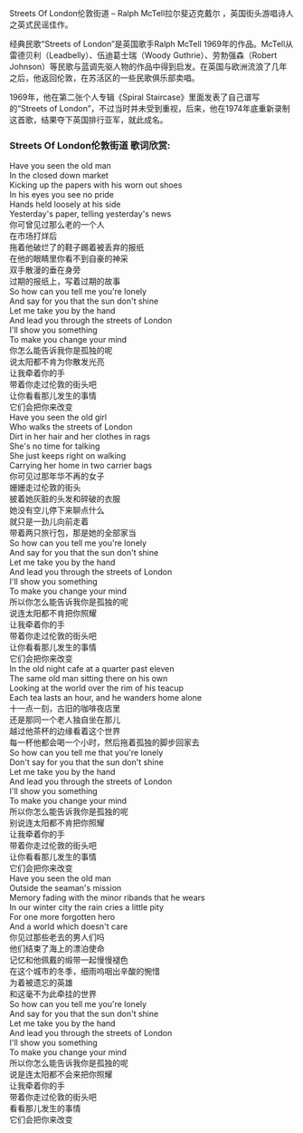 

Streets Of London伦敦街道 – Ralph McTell拉尔斐迈克戴尔 ，英国街头游唱诗人之英式民谣佳作。

经典民歌“Streets of London”是英国歌手Ralph McTell
1969年的作品。McTell从雷德贝利（Leadbelly）、伍迪葛士瑞（Woody Guthrie）、劳勃强森（Robert
Johnson）等民歌与蓝调先驱人物的作品中得到启发。在英国与欧洲流浪了几年之后，他返回伦敦，在苏活区的一些民歌俱乐部卖唱。

1969年，他在第二张个人专辑《Spiral Staircase》里面发表了自己谱写的“Streets of
London”，不过当时并未受到重视，后来，他在1974年底重新录制这首歌，结果夺下英国排行亚军，就此成名。

### Streets Of London伦敦街道 歌词欣赏:

Have you seen the old man  
In the closed down market  
Kicking up the papers with his worn out shoes  
In his eyes you see no pride  
Hands held loosely at his side  
Yesterday's paper, telling yesterday's news  
你可曾见过那么老的一个人  
在市场打烊后  
拖着他破烂了的鞋子踢着被丢弃的报纸  
在他的眼睛里你看不到自豪的神采  
双手散漫的垂在身旁  
过期的报纸上，写着过期的故事  
So how can you tell me you're lonely  
And say for you that the sun don't shine  
Let me take you by the hand  
And lead you through the streets of London  
I'll show you something  
To make you change your mind  
你怎么能告诉我你是孤独的呢  
说太阳都不肯为你散发光亮  
让我牵着你的手  
带着你走过伦敦的街头吧  
让你看看那儿发生的事情  
它们会把你来改变  
Have you seen the old girl  
Who walks the streets of London  
Dirt in her hair and her clothes in rags  
She's no time for talking  
She just keeps right on walking  
Carrying her home in two carrier bags  
你可见过那年华不再的女子  
姗姗走过伦敦的街头  
披着她灰脏的头发和碎破的衣服  
她没有空儿停下来聊点什么  
就只是一劲儿向前走着  
带着两只旅行包，那是她的全部家当  
So how can you tell me you're lonely  
And say for you that the sun don't shine  
Let me take you by the hand  
And lead you through the streets of London  
I'll show you something  
To make you change your mind  
所以你怎么能告诉我你是孤独的呢  
说连太阳都不肯把你照耀  
让我牵着你的手  
带着你走过伦敦的街头吧  
让你看看那儿发生的事情  
它们会把你来改变  
In the old night cafe at a quarter past eleven  
The same old man sitting there on his own  
Looking at the world over the rim of his teacup  
Each tea lasts an hour, and he wanders home alone  
十一点一刻，古旧的咖啡夜店里  
还是那同一个老人独自坐在那儿  
越过他茶杯的边缘看着这个世界  
每一杯他都会喝一个小时，然后拖着孤独的脚步回家去  
So how can you tell me that you're lonely  
Don't say for you that the sun don't shine  
Let me take you by the hand  
And lead you through the streets of London  
I'll show you something  
To make you change your mind  
所以你怎么能告诉我你是孤独的呢  
别说连太阳都不肯把你照耀  
让我牵着你的手  
带着你走过伦敦的街头吧  
让你看看那儿发生的事情  
它们会把你来改变  
Have you seen the old man  
Outside the seaman's mission  
Memory fading with the minor ribands that he wears  
In our winter city the rain cries a little pity  
For one more forgotten hero  
And a world which doesn't care  
你见过那些老去的男人们吗  
他们结束了海上的漂泊使命  
记忆和他佩戴的缎带一起慢慢褪色  
在这个城市的冬季，细雨呜咽出辛酸的惋惜  
为着被遗忘的英雄  
和这毫不为此牵挂的世界  
So how can you tell me you're lonely  
And say for you that the sun don't shine  
Let me take you by the hand  
And lead you through the streets of London  
I'll show you something  
To make you change your mind  
所以你怎么能告诉我你是孤独的呢  
说是连太阳都不会来把你照耀  
让我牵着你的手  
带着你走过伦敦的街头吧  
看看那儿发生的事情  
它们会把你来改变

